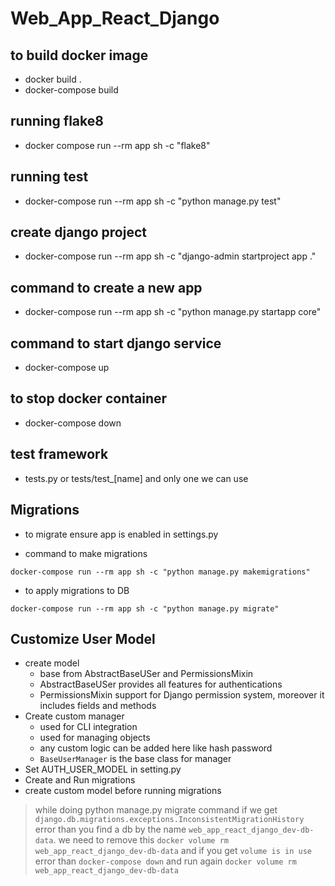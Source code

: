 # Web_App_React_Django

## to build docker image

- docker build .
- docker-compose build

## running flake8

- docker compose run --rm app sh -c "flake8"

## running test

- docker-compose run --rm app sh -c "python manage.py test"

## create django project

- docker-compose run --rm app sh -c "django-admin startproject app ."

## command to create a new app

- docker-compose run --rm app sh -c "python manage.py startapp core"

## command to start django service

- docker-compose up

## to stop docker container

- docker-compose down

## test framework

- tests.py or tests/test\_[name] and only one we can use

## Migrations

- to migrate ensure app is enabled in settings.py

- command to make migrations

```
docker-compose run --rm app sh -c "python manage.py makemigrations"
```

- to apply migrations to DB

```
docker-compose run --rm app sh -c "python manage.py migrate"
```

## Customize User Model

- create model
  - base from AbstractBaseUSer and PermissionsMixin
  - AbstractBaseUSer provides all features for authentications
  - PermissionsMixin support for Django permission system, moreover it includes fields and methods
- Create custom manager
  - used for CLI integration
  - used for managing objects
  - any custom logic can be added here like hash password
  - `BaseUserManager` is the base class for manager
- Set AUTH_USER_MODEL in setting.py
- Create and Run migrations
- create custom model before running migrations

> while doing python manage.py migrate command if we get `django.db.migrations.exceptions.InconsistentMigrationHistory` error than you find a db by the name `web_app_react_django_dev-db-data`. we need to remove this `docker volume rm web_app_react_django_dev-db-data` and if you get `volume is in use` error than `docker-compose down` and run again `docker volume rm web_app_react_django_dev-db-data`
